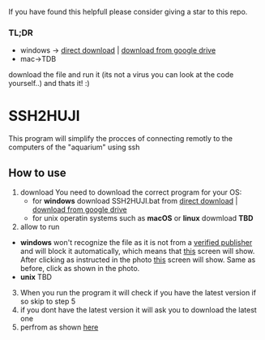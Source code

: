 If you have found this helpfull please consider giving a star to this repo.

### TL;DR
* windows -> [direct download](https://drive.google.com/uc?id=1x2F25rBsdzZXNBQRiolBkhj9No7LnEuJ&export=download) | [download from google drive](https://drive.google.com/file/d/1x2F25rBsdzZXNBQRiolBkhj9No7LnEuJ/view?usp=sharing)
* mac->TDB

download the file and run it (its not a virus you can look at the code yourself..) and thats it! :)

# SSH2HUJI
This program will simplify the procces of connecting remotly to the computers of the "aquarium" using ssh
## How to use
 1. download
	You need to download the correct program for your OS:
	* for **windows**  download SSH2HUJI.bat from [direct download](https://drive.google.com/uc?id=1x2F25rBsdzZXNBQRiolBkhj9No7LnEuJ&export=download) | [download from google drive](https://drive.google.com/file/d/1x2F25rBsdzZXNBQRiolBkhj9No7LnEuJ/view?usp=sharing)
	* for unix operatin systems such as **macOS** or **linux** dowmload **TBD**
 2. allow to run
* **windows** won't recognize the file as it is not from a [verified publisher](https://docs.microsoft.com/en-us/azure/active-directory/develop/publisher-verification-overview) and will block it automatically, which means that [this](https://drive.google.com/file/d/1HjxKAkaky2p2qsgMe5aruNKIXg48kuzA/view?usp=sharing) screen will show. After clicking as instructed in the photo [this](https://drive.google.com/file/d/166RVmMn9wJhNPSsLN2bpM3AYZpIuEbxJ/view?usp=sharing) screen will show. Same as before, click as shown in the photo.
* **unix** TBD
 3. When you run the program it will check if you have the latest version if so skip to step 5
 4. if you dont have the latest version it will ask you to download the latest one
 5. perfrom as shown [here](https://drive.google.com/file/d/1ydj3n0TK4lVcsq9aA4B5LElmDrX4Vw4r/view?usp=sharing)